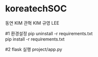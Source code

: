 # koreatechSOC
동연 KIM
관혁 KIM
규영 LEE

#1 환경설정
pip uninstall -r requirements.txt\
pip install -r requirements.txt

#2 flask 실행
project/app.py
